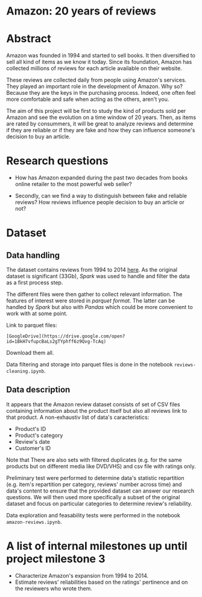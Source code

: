 # **Amazon: 20 years of reviews**


# Abstract

Amazon was founded in 1994 and started to sell books. It then diversified to sell all kind of items as we know it today.
Since its foundation, Amazon has collected millions of reviews for each article available on their website.

These reviews are collected daily from people using Amazon's services. They played an important role in the development of Amazon. Why so? Because they are the keys in the purchasing process. Indeed, one often feel more comfortable and safe when acting as the others, aren't you.

The aim of this project will be first to study the kind of products sold per Amazon and see the evolution on a time window of 20 years.
Then, as items are rated by consummers, it will be great to analyze reviews and determine if they are reliable or if they are fake and how they can influence someone's decision to buy an article.



# Research questions

- How has Amazon expanded during the past two decades from books online retailer to the most powerful web seller?

- Secondly, can we find a way to distinguish between fake and reliable reviews? How reviews influence people decision to buy an article or not?


# Dataset

## Data handling
The dataset contains reviews from 1994 to 2014 [here](http://jmcauley.ucsd.edu/data/amazon/). As the original dataset is significant (33Gb), *Spark* was used to handle and filter the data as a first process step.

The different files were then gather to collect relevant information. The features of interest were stored in *parquet format*. The latter can be handled by *Spark* but also with *Pandas* which could be more convenient to work with at some point.

Link to parquet files: 
```
[GoogleDrive](https://drive.google.com/open?id=1BkH7vfupcBaLs2gTYphff6z9Qvg-TcAq)
```
Download them all.

Data filtering and storage into parquet files is done in the notebook `reviews-cleaning.ipynb`.

## Data description
It appears that the Amazon review dataset consists of set of CSV files containing information about the product itself but also all reviews link to that product.
A non-exhaustiv list of data's caracteristics:

- Product's ID
- Product's category
- Review's date
- Customer's ID

Note that There are also sets with filtered duplicates (e.g. for the same products but on different media like DVD/VHS) and csv file with ratings only.

Preliminary test were performed to determine data's statistic repartition (e.g. item's repartition per category, reviews' number across time) and data's content to ensure that the provided dataset can answer our research questions.
We will then used more specifically a subset of the original dataset and focus on particular categories to determine review's reliability.

Data exploration and feasability tests were performed in the notebook `amazon-reviews.ipynb`.

# A list of internal milestones up until project milestone 3

- Characterize Amazon's expansion from 1994 to 2014.
- Estimate reviews' reliabilities based on the ratings' pertinence and on the reviewers who wrote them.




